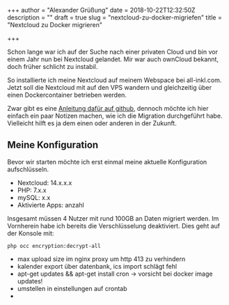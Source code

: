 +++
author = "Alexander Grüßung"
date = 2018-10-22T12:32:50Z
description = ""
draft = true
slug = "nextcloud-zu-docker-migriefen"
title = "Nextcloud zu Docker migrieren"

+++

Schon lange war ich auf der Suche nach einer privaten Cloud und bin vor einem Jahr nun bei Nextcloud gelandet. Mir war auch ownCloud bekannt, doch früher schlicht zu instabil.

So installierte ich meine Nextcloud auf meinem Webspace bei all-inkl.com. Jetzt soll die Nextcloud mit auf den VPS wandern und gleichzeitig über einen Dockercontainer betrieben werden.

Zwar gibt es eine [Anleitung dafür auf github](https://github.com/nextcloud/docker#migrating-an-existing-installation), dennoch möchte ich hier einfach ein paar Notizen machen, wie ich die Migration durchgeführt habe. Vielleicht hilft es ja dem einen oder anderen in der Zukunft.

## Meine Konfiguration

Bevor wir starten möchte ich erst einmal meine aktuelle Konfiguration aufschlüsseln.

* Nextcloud: 14.x.x.x
* PHP: 7.x.x
* mySQL: x.x
* Aktivierte Apps: anzahl

Insgesamt müssen 4 Nutzer mit rund 100GB an Daten migriert werden. Im Vornherein habe ich bereits die Verschlüsselung deaktiviert. Dies geht auf der Konsole mit:

```
php occ encryption:decrypt-all
```

* max upload size im nginx proxy um http 413 zu verhindern
* kalender export über datenbank, ics import schlägt fehl
* apt-get updates && apt-get install cron -> vorsicht bei docker image updates!
* umstellen in einstellungen auf crontab
* 

